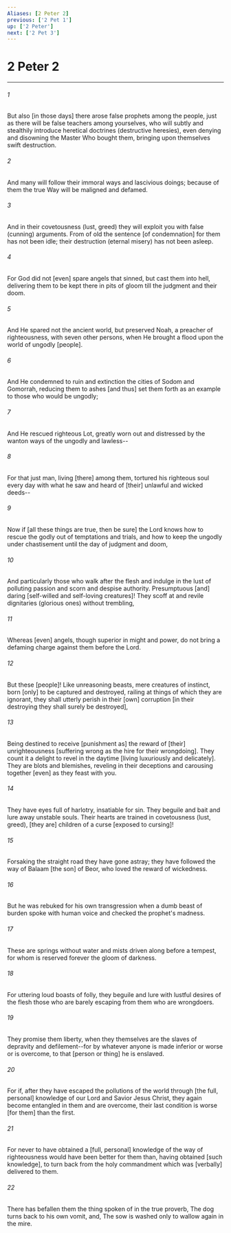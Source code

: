 ```yaml
---
Aliases: [2 Peter 2]
previous: ['2 Pet 1']
up: ['2 Peter']
next: ['2 Pet 3']
---
```

# 2 Peter 2

***


###### 1 


But also [in those days] there arose false prophets among the people, just as there will be false teachers among yourselves, who will subtly and stealthily introduce heretical doctrines (destructive heresies), even denying and disowning the Master Who bought them, bringing upon themselves swift destruction. 


###### 2 


And many will follow their immoral ways and lascivious doings; because of them the true Way will be maligned and defamed. 


###### 3 


And in their covetousness (lust, greed) they will exploit you with false (cunning) arguments. From of old the sentence [of condemnation] for them has not been idle; their destruction (eternal misery) has not been asleep. 


###### 4 


For God did not [even] spare angels that sinned, but cast them into hell, delivering them to be kept there in pits of gloom till the judgment and their doom. 


###### 5 


And He spared not the ancient world, but preserved Noah, a preacher of righteousness, with seven other persons, when He brought a flood upon the world of ungodly [people]. 


###### 6 


And He condemned to ruin and extinction the cities of Sodom and Gomorrah, reducing them to ashes [and thus] set them forth as an example to those who would be ungodly; 


###### 7 


And He rescued righteous Lot, greatly worn out and distressed by the wanton ways of the ungodly and lawless-- 


###### 8 


For that just man, living [there] among them, tortured his righteous soul every day with what he saw and heard of [their] unlawful and wicked deeds-- 


###### 9 


Now if [all these things are true, then be sure] the Lord knows how to rescue the godly out of temptations and trials, and how to keep the ungodly under chastisement until the day of judgment and doom, 


###### 10 


And particularly those who walk after the flesh and indulge in the lust of polluting passion and scorn and despise authority. Presumptuous [and] daring [self-willed and self-loving creatures]! They scoff at and revile dignitaries (glorious ones) without trembling, 


###### 11 


Whereas [even] angels, though superior in might and power, do not bring a defaming charge against them before the Lord. 


###### 12 


But these [people]! Like unreasoning beasts, mere creatures of instinct, born [only] to be captured and destroyed, railing at things of which they are ignorant, they shall utterly perish in their [own] corruption [in their destroying they shall surely be destroyed], 


###### 13 


Being destined to receive [punishment as] the reward of [their] unrighteousness [suffering wrong as the hire for their wrongdoing]. They count it a delight to revel in the daytime [living luxuriously and delicately]. They are blots and blemishes, reveling in their deceptions and carousing together [even] as they feast with you. 


###### 14 


They have eyes full of harlotry, insatiable for sin. They beguile and bait and lure away unstable souls. Their hearts are trained in covetousness (lust, greed), [they are] children of a curse [exposed to cursing]! 


###### 15 


Forsaking the straight road they have gone astray; they have followed the way of Balaam [the son] of Beor, who loved the reward of wickedness. 


###### 16 


But he was rebuked for his own transgression when a dumb beast of burden spoke with human voice and checked the prophet's madness. 


###### 17 


These are springs without water and mists driven along before a tempest, for whom is reserved forever the gloom of darkness. 


###### 18 


For uttering loud boasts of folly, they beguile and lure with lustful desires of the flesh those who are barely escaping from them who are wrongdoers. 


###### 19 


They promise them liberty, when they themselves are the slaves of depravity and defilement--for by whatever anyone is made inferior or worse or is overcome, to that [person or thing] he is enslaved. 


###### 20 


For if, after they have escaped the pollutions of the world through [the full, personal] knowledge of our Lord and Savior Jesus Christ, they again become entangled in them and are overcome, their last condition is worse [for them] than the first. 


###### 21 


For never to have obtained a [full, personal] knowledge of the way of righteousness would have been better for them than, having obtained [such knowledge], to turn back from the holy commandment which was [verbally] delivered to them. 


###### 22 


There has befallen them the thing spoken of in the true proverb, The dog turns back to his own vomit, and, The sow is washed only to wallow again in the mire.
